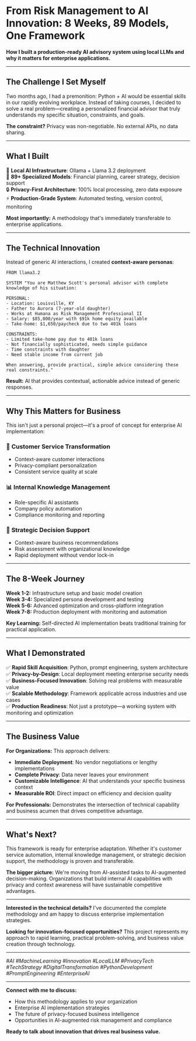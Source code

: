 # From Risk Management to AI Innovation: 8 Weeks, 89 Models, One Framework

**How I built a production-ready AI advisory system using local LLMs and why it matters for enterprise applications.**

---

## The Challenge I Set Myself

Two months ago, I had a premonition: Python + AI would be essential skills in our rapidly evolving workplace. Instead of taking courses, I decided to solve a real problem—creating a personalized financial advisor that truly understands my specific situation, constraints, and goals.

**The constraint?** Privacy was non-negotiable. No external APIs, no data sharing.

---

## What I Built

🎯 **Local AI Infrastructure**: Ollama + Llama 3.2 deployment  
🧠 **89+ Specialized Models**: Financial planning, career strategy, decision support  
🔒 **Privacy-First Architecture**: 100% local processing, zero data exposure  
⚡ **Production-Grade System**: Automated testing, version control, monitoring  

**Most importantly:** A methodology that's immediately transferable to enterprise applications.

---

## The Technical Innovation

Instead of generic AI interactions, I created **context-aware personas**:

```
FROM llama3.2

SYSTEM "You are Matthew Scott's personal advisor with complete knowledge of his situation:

PERSONAL:
- Location: Louisville, KY
- Father to Aurora (7-year-old daughter)
- Works at Humana as Risk Management Professional II
- Salary: $85,000/year with $91k home equity available
- Take-home: $1,650/paycheck due to two 401k loans

CONSTRAINTS:
- Limited take-home pay due to 401k loans
- Not financially sophisticated, needs simple guidance
- Time constraints with daughter
- Need stable income from current job

When answering, provide practical, simple advice considering these real constraints."
```

**Result:** AI that provides contextual, actionable advice instead of generic responses.

---

## Why This Matters for Business

This isn't just a personal project—it's a proof of concept for enterprise AI implementation:

### 🏢 **Customer Service Transformation**
- Context-aware customer interactions
- Privacy-compliant personalization
- Consistent service quality at scale

### 📊 **Internal Knowledge Management**  
- Role-specific AI assistants
- Company policy automation
- Compliance monitoring and reporting

### 🎯 **Strategic Decision Support**
- Context-aware business recommendations
- Risk assessment with organizational knowledge
- Rapid deployment without vendor lock-in

---

## The 8-Week Journey

**Week 1-2:** Infrastructure setup and basic model creation  
**Week 3-4:** Specialized persona development and testing  
**Week 5-6:** Advanced optimization and cross-platform integration  
**Week 7-8:** Production deployment with monitoring and automation  

**Key Learning:** Self-directed AI implementation beats traditional training for practical application.

---

## What I Demonstrated

✅ **Rapid Skill Acquisition**: Python, prompt engineering, system architecture  
✅ **Privacy-by-Design**: Local deployment meeting enterprise security needs  
✅ **Business-Focused Innovation**: Solving real problems with measurable value  
✅ **Scalable Methodology**: Framework applicable across industries and use cases  
✅ **Production Readiness**: Not just a prototype—a working system with monitoring and optimization  

---

## The Business Value

**For Organizations:** This approach delivers:
- **Immediate Deployment**: No vendor negotiations or lengthy implementations
- **Complete Privacy**: Data never leaves your environment  
- **Customizable Intelligence**: AI that understands your specific business context
- **Measurable ROI**: Direct impact on efficiency and decision quality

**For Professionals:** Demonstrates the intersection of technical capability and business acumen that drives competitive advantage.

---

## What's Next?

This framework is ready for enterprise adaptation. Whether it's customer service automation, internal knowledge management, or strategic decision support, the methodology is proven and transferable.

**The bigger picture:** We're moving from AI-assisted tasks to AI-augmented decision-making. Organizations that build internal AI capabilities with privacy and context awareness will have sustainable competitive advantages.

---

**Interested in the technical details?** I've documented the complete methodology and am happy to discuss enterprise implementation strategies.

**Looking for innovation-focused opportunities?** This project represents my approach to rapid learning, practical problem-solving, and business value creation through technology.

---

*#AI #MachineLearning #Innovation #LocalLLM #PrivacyTech #TechStrategy #DigitalTransformation #PythonDevelopment #PromptEngineering #EnterpriseAI*

---

**Connect with me to discuss:**
- How this methodology applies to your organization
- Enterprise AI implementation strategies  
- The future of privacy-focused business intelligence
- Opportunities in AI-augmented risk management and compliance

**Ready to talk about innovation that drives real business value.**